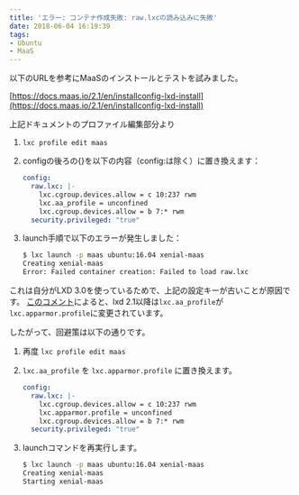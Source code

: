 ```yaml
---
title: 'エラー: コンテナ作成失敗: raw.lxcの読み込みに失敗'
date: 2018-06-04 16:19:39
tags:
- Ubuntu
- MaaS
---
```


以下のURLを参考にMaaSのインストールとテストを試みました。

[https://docs.maas.io/2.1/en/installconfig-lxd-install](https://docs.maas.io/2.1/en/installconfig-lxd-install)

上記ドキュメントのプロファイル編集部分より

1. `lxc profile edit maas`
1. configの後ろの{}を以下の内容（config:は除く）に置き換えます：

    ```yaml
    config:
      raw.lxc: |-
        lxc.cgroup.devices.allow = c 10:237 rwm
        lxc.aa_profile = unconfined
        lxc.cgroup.devices.allow = b 7:* rwm
      security.privileged: "true"
    ```

1. launch手順で以下のエラーが発生しました：

    ```sh
    $ lxc launch -p maas ubuntu:16.04 xenial-maas
    Creating xenial-maas
    Error: Failed container creation: Failed to load raw.lxc
    ```

これは自分がLXD 3.0を使っているためで、上記の設定キーが古いことが原因です。
[このコメント](https://github.com/lxc/lxd/issues/4393#issuecomment-378181793)によると、lxd 2.1以降は`lxc.aa_profile`が`lxc.apparmor.profile`に変更されています。

したがって、回避策は以下の通りです。

1. 再度 `lxc profile edit maas`
1. `lxc.aa_profile` を `lxc.apparmor.profile` に置き換えます。

    ```yaml
    config:
      raw.lxc: |-
        lxc.cgroup.devices.allow = c 10:237 rwm
        lxc.apparmor.profile = unconfined
        lxc.cgroup.devices.allow = b 7:* rwm
      security.privileged: "true"
    ```

1. launchコマンドを再実行します。

    ```sh
    $ lxc launch -p maas ubuntu:16.04 xenial-maas
    Creating xenial-maas
    Starting xenial-maas
    ```
